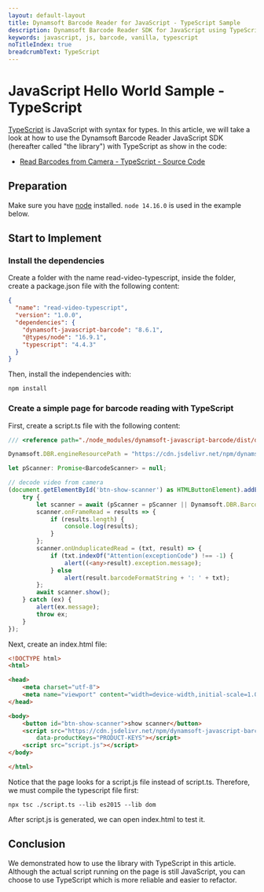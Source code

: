 ```yaml
---
layout: default-layout
title: Dynamsoft Barcode Reader for JavaScript - TypeScript Sample
description: Dynamsoft Barcode Reader SDK for JavaScript using TypeScript
keywords: javascript, js, barcode, vanilla, typescript
noTitleIndex: true
breadcrumbText: TypeScript
---
```


# JavaScript Hello World Sample - TypeScript

[TypeScript](https://www.typescriptlang.org/) is JavaScript with syntax for types. In this article, we will take a look at how to use the Dynamsoft Barcode Reader JavaScript SDK (hereafter called "the library") with TypeScript as show in the code:

* <a target = "_blank" href="https://github.com/Dynamsoft/barcode-reader-javascript-samples/blob/master/1.hello-world/">Read Barcodes from Camera - TypeScript - Source Code</a>

## Preparation

Make sure you have [node](https://nodejs.org/) installed. `node 14.16.0` is used in the example below.

## Start to Implement

### Install the dependencies

Create a folder with the name read-video-typescript, inside the folder, create a package.json file with the following content:

```json
{
  "name": "read-video-typescript",
  "version": "1.0.0",
  "dependencies": {
    "dynamsoft-javascript-barcode": "8.6.1",
    "@types/node": "16.9.1",
    "typescript": "4.4.3"
  }
}
```

Then, install the independencies with:

```shell
npm install
```

### Create a simple page for barcode reading with TypeScript

First, create a script.ts file with the following content:

```typescript
/// <reference path="./node_modules/dynamsoft-javascript-barcode/dist/dbr.reference.d.ts" />

Dynamsoft.DBR.engineResourcePath = "https://cdn.jsdelivr.net/npm/dynamsoft-javascript-barcode@8.6.3/dist/";

let pScanner: Promise<BarcodeScanner> = null;

// decode video from camera
(document.getElementById('btn-show-scanner') as HTMLButtonElement).addEventListener('click', async () => {
    try {
        let scanner = await (pScanner = pScanner || Dynamsoft.DBR.BarcodeScanner.createInstance());
        scanner.onFrameRead = results => {
            if (results.length) {
                console.log(results);
            }
        };
        scanner.onUnduplicatedRead = (txt, result) => {
            if (txt.indexOf("Attention(exceptionCode") !== -1) {
                alert((<any>result).exception.message);
            } else
                alert(result.barcodeFormatString + ': ' + txt);
        };
        await scanner.show();
    } catch (ex) {
        alert(ex.message);
        throw ex;
    }
});
```

Next, create an index.html file:

```html
<!DOCTYPE html>
<html>

<head>
    <meta charset="utf-8">
    <meta name="viewport" content="width=device-width,initial-scale=1.0">
</head>

<body>
    <button id="btn-show-scanner">show scanner</button>
    <script src="https://cdn.jsdelivr.net/npm/dynamsoft-javascript-barcode@8.6.3/dist/dbr.js"
        data-productKeys="PRODUCT-KEYS"></script>
    <script src="script.js"></script>
</body>

</html>
```

Notice that the page looks for a script.js file instead of script.ts. Therefore, we must compile the typescript file first:

```shell
npx tsc ./script.ts --lib es2015 --lib dom
```

After script.js is generated, we can open index.html to test it.

## Conclusion

We demonstrated how to use the library with TypeScript in this article. Although the actual script running on the page is still JavaScript, you can choose to use TypeScript which is more reliable and easier to refactor.